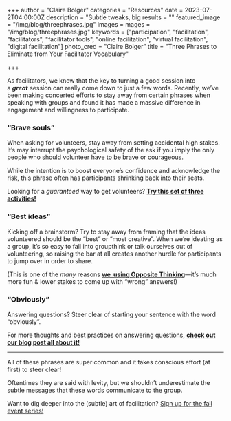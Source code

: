 +++
author = "Claire Bolger"
categories = "Resources"
date = 2023-07-2T04:00:00Z
description = "Subtle tweaks, big results = ""
featured_image = "/img/blog/threephrases.jpg"
images = mages = "/img/blog/threephrases.jpg"
keywords = ["participation", "facilitation", "facilitators", "facilitator tools", "online facilitation", "virtual facilitation", "digital facilitation"]
photo_cred = "Claire Bolger”
title = "Three Phrases to Eliminate from Your Facilitator Vocabulary"

+++

As facilitators, we know that the key to turning a good session into a ***great*** session can really come down to just a few words. Recently, we’ve been making concerted efforts to stay away from certain phrases when speaking with groups and found it has made a massive difference in engagement and willingness to participate.

### **“Brave souls”**

When asking for volunteers, stay away from setting accidental high stakes. It’s may interrupt the psychological safety of the ask if you imply the only people who should volunteer have to be brave or courageous.

While the intention is to boost everyone’s confidence and acknowledge the risk, this phrase often has participants shrinking back into their seats.

Looking for a *guaranteed* way to get volunteers? **[Try this set of three activities!](https://click.convertkit-mail2.com/wvulq85q67ugh5wl9pes7/e0hph0u0l722ooa8/aHR0cHM6Ly93d3cuZmFjaWxpdGF0b3IuY2FyZHMvYmxvZy9ob3ctdG8tZ2V0LWludHJvdmVydHMtdG8tc2hhcmUtYmxvZy1wb3N0LjEv)**

### **“Best ideas”**

Kicking off a brainstorm? Try to stay away from framing that the ideas volunteered should be the “best” or “most creative”. When we’re ideating as a group, it’s so easy to fall into groupthink or talk ourselves out of volunteering, so raising the bar at all creates another hurdle for participants to jump over in order to share.

(This is one of the *many* reasons **[we  using Opposite Thinking](https://click.convertkit-mail2.com/wvulq85q67ugh5wl9pes7/owhkhwur6w77dmsv/aHR0cHM6Ly93d3cuZmFjaWxpdGF0b3IuY2FyZHMvYmxvZy9zZXB0ZW1iZXItY2FyZC1vZi10aGUtbW9udGgtb3Bwb3NpdGUtdGhpbmtpbmcv)**—it’s much more fun & lower stakes to come up with “wrong” answers!)

### **“Obviously”**

Answering questions? Steer clear of starting your sentence with the word “obviously”.

For more thoughts and best practices on answering questions, **[check out our blog post all about it!](https://click.convertkit-mail2.com/wvulq85q67ugh5wl9pes7/z2hgh7u3ke88xqap/aHR0cHM6Ly93d3cuZmFjaWxpdGF0b3IuY2FyZHMvYmxvZy9ob3ctdG8tYW5zd2VyLXF1ZXN0aW9ucy8=)**

---

All of these phrases are super common and it takes conscious effort (at first) to steer clear!

Oftentimes they are said with levity, but we shouldn’t underestimate the subtle messages that these words communicate to the group.

Want to dig deeper into the (subtle) art of facilitation? [Sign up for the fall event series!](https://lu.ma/fff2023)